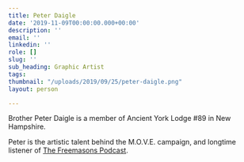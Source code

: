 ```yaml
---
title: Peter Daigle
date: '2019-11-09T00:00:00.000+00:00'
description: ''
email: ''
linkedin: ''
role: []
slug: ''
sub_heading: Graphic Artist
tags: 
thumbnail: "/uploads/2019/09/25/peter-daigle.png"
layout: person

---
```

Brother Peter Daigle is a member of Ancient York Lodge #89 in New Hampshire.

Peter is the artistic talent behind the M.O.V.E. campaign, and longtime listener of [The Freemasons Podcast](https://www.stitcher.com/podcast/anchor-podcasts/the-freemasons).